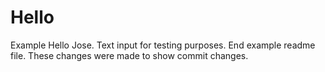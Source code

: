 # Hello
Example
Hello Jose. 
Text input for testing purposes.
End example readme file.
These changes were made to show commit changes. 
